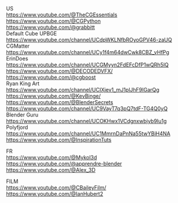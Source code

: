 US  
https://www.youtube.com/@TheCGEssentials  
https://www.youtube.com/@CGPython  
https://www.youtube.com/@grabbitt   
Default Cube UPBGE  
https://www.youtube.com/channel/UCdpWKLNfbROyoGPV46-zaUQ  
CGMatter  
https://www.youtube.com/channel/UCy1f4m64dwCwk8CBZ_vHfPg  
ErinDoes  
https://www.youtube.com/channel/UCGMyyn2FdEFcDfP1wQRh5lQ  
https://www.youtube.com/@DECODEDVFX/  
https://www.youtube.com/@cgboost  
Ryan King Art  
https://www.youtube.com/channel/UCIXjev1_mJ1plJhF9lGarQg  
https://www.youtube.com/@KevBinge/  
https://www.youtube.com/@BlenderSecrets  
https://www.youtube.com/channel/UC9VayT7q3pQ7tdF-TG4Q0yQ  
Blender Guru  
https://www.youtube.com/channel/UCOKHwx1VCdgnxwbjyb9Iu1g  
Polyfjord
https://www.youtube.com/channel/UC1MmrnDaPnNa55twYBiH4NA  
https://www.youtube.com/@InspirationTuts  

FR  
https://www.youtube.com/@Mykol3d  
https://www.youtube.com/@apprendre-blender  
https://www.youtube.com/@Alex_3D   

FILM  
https://www.youtube.com/@CBaileyFilm/  
https://www.youtube.com/@IanHubert2  

